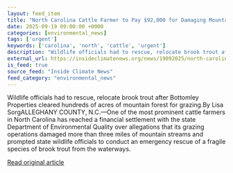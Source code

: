 ```yaml
---
layout: feed_item
title: "North Carolina Cattle Farmer to Pay $92,000 for Damaging Mountain Streams"
date: 2025-09-19 09:00:00 +0000
categories: [environmental_news]
tags: ['urgent']
keywords: ['carolina', 'north', 'cattle', 'urgent']
description: "Wildlife officials had to rescue, relocate brook trout after Bottomley Properties cleared hundreds of acres of mountain forest for grazing"
external_url: https://insideclimatenews.org/news/19092025/north-carolina-cattle-farmer-fined/
is_feed: true
source_feed: "Inside Climate News"
feed_category: "environmental_news"
---
```


Wildlife officials had to rescue, relocate brook trout after Bottomley Properties cleared hundreds of acres of mountain forest for grazing.By Lisa SorgALLEGHANY COUNTY, N.C.—One of the most prominent cattle farmers in North Carolina has reached a financial settlement with the state Department of Environmental Quality over allegations that its grazing operations damaged more than three miles of mountain streams and prompted state wildlife officials to conduct an emergency rescue of a fragile species of brook trout from the waterways.

[Read original article](https://insideclimatenews.org/news/19092025/north-carolina-cattle-farmer-fined/)
